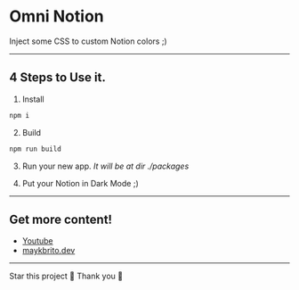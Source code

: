 # Omni Notion

Inject some CSS to custom Notion colors ;)

---
## 4 Steps to Use it.

1. Install
```sh
npm i
```

2. Build
```sh
npm run build
```

3. Run your new app. 
_It will be at dir ./packages_

4. Put your Notion in Dark Mode ;)

---
## Get more content!

* [Youtube](https://www.youtube.com/maykbrito)
* [maykbrito.dev](https://maykbrito.dev)

---
Star this project 🌟 Thank you 💛